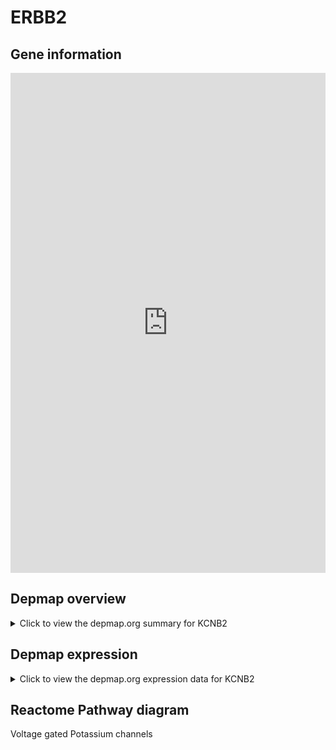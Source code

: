 <h1>ERBB2</h1>

<h2>Gene information</h2>
<iframe src="https://depmap.org/portal/gene/KCNB2?tab=about" style="border:none;width:100%;height:800px"></iframe>

<h2>Depmap overview</h2>
<details>
  <summary>Click to view the depmap.org summary for KCNB2</summary>
  <iframe src="https://depmap.org/portal/gene/KCNB2?tab=overview" style="border:none;width:100%;height:800px"></iframe>
</details>

<h2>Depmap expression</h2>
<details>
  <summary>Click to view the depmap.org expression data for KCNB2</summary>
  <iframe src="https://depmap.org/portal/gene/KCNB2?tab=characterization" style="border:none;width:100%;height:800px"></iframe>
</details>



<h2>Reactome Pathway diagram</h2>
Voltage gated Potassium channels
<div id="diagramHolder"></div>

<script>
    //Creating the Reactome Diagram widget
    //Take into account a proxy needs to be set up in your server side pointing to www.reactome.org
    function onReactomeDiagramReady(){  //This function is automatically called when the widget code is ready to be used
        var diagram = Reactome.Diagram.create({
            "placeHolder" : "diagramHolder",
            "width" : 900,
            "height" : 500
        });

        //Initialising it to the "Hemostasis" pathway
        diagram.loadDiagram("R-HSA-1296072");

        //Adding different listeners

        diagram.onDiagramLoaded(function (loaded) {
            console.info("Loaded ", loaded);
            diagram.flagItems("BAD");
	    diagram.flagItems("Q92934");
            if (loaded == "R-HSA-1296072") diagram.selectItem("R-HSA-1296072");
        });

     }
</script>



